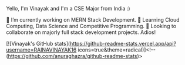 Yello, I'm Vinayak and I'm a CSE Major from India :)

 🔭 I’m currently working on MERN Stack Development.
 🌱 Learning Cloud Computing, Data Science and Competitive Programming.
 👯 Looking to collaborate on majorly full stack development projects. Adios!

 [![Vinayak's GitHub stats](https://github-readme-stats.vercel.app/api?username=RAINAVINAYAK16 icons=true&theme=radical)]<!--(https://github.com/anuraghazra/github-readme-stats)>
